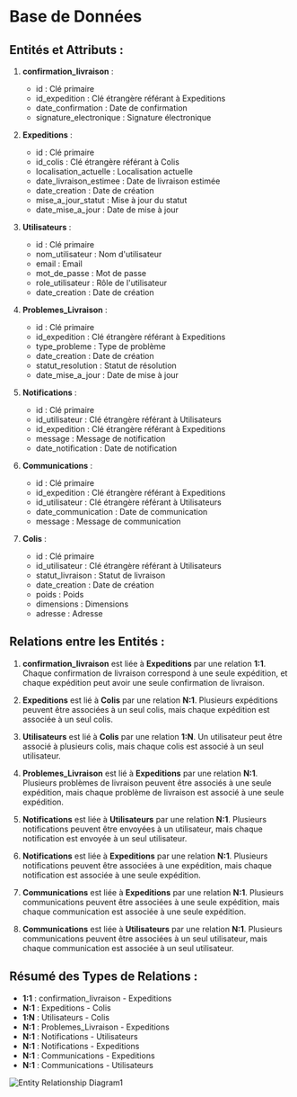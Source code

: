 # Base de Données # 

## Entités et Attributs :

1. **confirmation_livraison** :
    * id : Clé primaire
    * id_expedition : Clé étrangère référant à Expeditions
    * date_confirmation : Date de confirmation
    * signature_electronique : Signature électronique

2. **Expeditions** :
    * id : Clé primaire
    * id_colis : Clé étrangère référant à Colis
    * localisation_actuelle : Localisation actuelle
    * date_livraison_estimee : Date de livraison estimée
    * date_creation : Date de création
    * mise_a_jour_statut : Mise à jour du statut
    * date_mise_a_jour : Date de mise à jour

3. **Utilisateurs** :
    * id : Clé primaire
    * nom_utilisateur : Nom d'utilisateur
    * email : Email
    * mot_de_passe : Mot de passe
    * role_utilisateur : Rôle de l'utilisateur
    * date_creation : Date de création

4. **Problemes_Livraison** :
    * id : Clé primaire
    * id_expedition : Clé étrangère référant à Expeditions
    * type_probleme : Type de problème
    * date_creation : Date de création
    * statut_resolution : Statut de résolution
    * date_mise_a_jour : Date de mise à jour

5. **Notifications** :
    * id : Clé primaire
    * id_utilisateur : Clé étrangère référant à Utilisateurs
    * id_expedition : Clé étrangère référant à Expeditions
    * message : Message de notification
    * date_notification : Date de notification

6. **Communications** :
    * id : Clé primaire
    * id_expedition : Clé étrangère référant à Expeditions
    * id_utilisateur : Clé étrangère référant à Utilisateurs
    * date_communication : Date de communication
    * message : Message de communication

7. **Colis** :
    * id : Clé primaire
    * id_utilisateur : Clé étrangère référant à Utilisateurs
    * statut_livraison : Statut de livraison
    * date_creation : Date de création
    * poids : Poids
    * dimensions : Dimensions
    * adresse : Adresse

## Relations entre les Entités :

1. **confirmation_livraison** est liée à **Expeditions** par une relation **1:1**. Chaque confirmation de livraison correspond à une seule expédition, et chaque expédition peut avoir une seule confirmation de livraison.

2. **Expeditions** est lié à **Colis** par une relation **N:1**. Plusieurs expéditions peuvent être associées à un seul colis, mais chaque expédition est associée à un seul colis.

3. **Utilisateurs** est lié à **Colis** par une relation **1:N**. Un utilisateur peut être associé à plusieurs colis, mais chaque colis est associé à un seul utilisateur.

4. **Problemes_Livraison** est lié à **Expeditions** par une relation **N:1**. Plusieurs problèmes de livraison peuvent être associés à une seule expédition, mais chaque problème de livraison est associé à une seule expédition.

5. **Notifications** est liée à **Utilisateurs** par une relation **N:1**. Plusieurs notifications peuvent être envoyées à un utilisateur, mais chaque notification est envoyée à un seul utilisateur.

6. **Notifications** est liée à **Expeditions** par une relation **N:1**. Plusieurs notifications peuvent être associées à une expédition, mais chaque notification est associée à une seule expédition.

7. **Communications** est liée à **Expeditions** par une relation **N:1**. Plusieurs communications peuvent être associées à une seule expédition, mais chaque communication est associée à une seule expédition.

8. **Communications** est liée à **Utilisateurs** par une relation **N:1**. Plusieurs communications peuvent être associées à un seul utilisateur, mais chaque communication est associée à un seul utilisateur.

## Résumé des Types de Relations :

* **1:1** : confirmation_livraison - Expeditions
* **N:1** : Expeditions - Colis
* **1:N** : Utilisateurs - Colis
* **N:1** : Problemes_Livraison - Expeditions
* **N:1** : Notifications - Utilisateurs
* **N:1** : Notifications - Expeditions
* **N:1** : Communications - Expeditions
* **N:1** : Communications - Utilisateurs



![Entity Relationship Diagram1](https://github.com/melamri494/mybpost/assets/120380659/89b435e7-f3e8-4af7-9f59-106e5b51546e)

